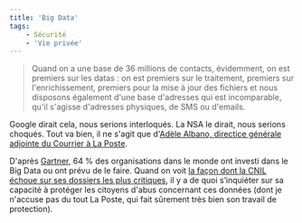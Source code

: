 ```yaml
---
title: 'Big Data'
tags:
    - Sécurité
    - 'Vie privée'
---
```


> Quand on a une base de 36 millions de contacts, évidemment, on est premiers sur les datas : on est premiers sur le traitement, premiers sur l'enrichissement, premiers pour la mise à jour des fichiers et nous disposons également d'une base d'adresses qui est incomparable, qu'il s'agisse d'adresses physiques, de SMS ou d'emails.

Google dirait cela, nous serions interloqués. La NSA le dirait, nous serions choqués. Tout va bien, il ne s'agit que d'[Adèle Albano, directice générale adjointe du Courrier à La Poste](http://www.dailymotion.com/video/x1a6sy3_performance-et-confidences-le-temoignage-d-adele-albano_news 'Campagne ').

D'après [Gartner](http://www.gartner.com/newsroom/id/2593815 'Gartner Survey Reveals That 64 Percent of Organizations Have Invested or Plan to Invest in Big Data in 2013'), 64 % des organisations dans le monde ont investi dans le <span lang="en">Big Data</span> ou ont prévu de le faire. Quand on voit [la façon dont la CNIL échoue sur ses dossiers les plus critiques](http://bugbrother.blog.lemonde.fr/2014/02/03/pour-la-cnil-18-des-francais-sont-suspects/ 'Pour la CNIL, 18 % des Français sont "suspects"'), il y a de quoi s’inquiéter sur sa capacité à protéger les citoyens d'abus concernant ces données (dont je n'accuse pas du tout La Poste, qui fait sûrement très bien son travail de protection).

